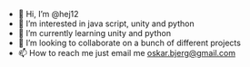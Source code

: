 - 👋 Hi, I’m @hej12
- 👀 I’m interested in java script, unity and python
- 🌱 I’m currently learning unity and python
- 💞️ I’m looking to collaborate on a bunch of different projects
- 📫 How to reach me just email me oskar.bjerg@gmail.com
